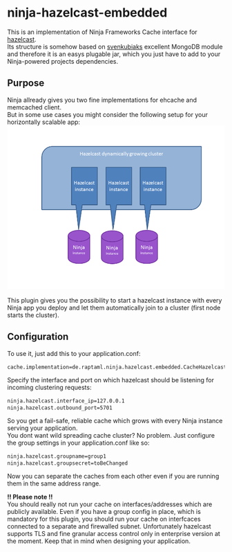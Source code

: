 # ninja-hazelcast-embedded

This is an implementation of Ninja Frameworks Cache interface for [hazelcast][2].  
Its structure is somehow based on [svenkubiaks][1] excellent MongoDB module and therefore it is an easys plugable jar, which you just have to add to your Ninja-powered projects dependencies.
## Purpose
Ninja allready gives you two fine implementations for ehcache and memcached client.  
But in some use cases you might consider the following setup for your horizontally scalable app:  
![alt tag](https://github.com/raptaml/ninja-hazelcast-embedded/blob/master/hazelcast.png)

This plugin gives you the possibility to start a hazelcast instance with every Ninja app you deploy and let them automatically join to a cluster (first node starts the cluster).
## Configuration
To use it, just add this to your application.conf:
```
cache.implementation=de.raptaml.ninja.hazelcast.embedded.CacheHazelcastImpl
```
Specify the interface and port on which hazelcast should be listening for incoming clustering requests:
```
ninja.hazelcast.interface_ip=127.0.0.1
ninja.hazelcast.outbound_port=5701
```
So you get a fail-safe, reliable cache which grows with every Ninja instance serving your application.  
You dont want wild spreading cache cluster? No problem. Just configure the group settings in your application.conf like so:  
```
ninja.hazelcast.groupname=group1
ninja.hazelcast.groupsecret=toBeChanged
```
Now you can separate the caches from each other even if you are running them in the same address range.  

**!! Please note !!**  
You should really not run your cache on interfaces/addresses which are publicly available. Even if you have a group config in place, which is mandatory for this plugin, you should run your cache on interfcaces connected to a separate and firewalled subnet.
Unfortunately hazelcast supports TLS and fine granular access control only in enterprise version at the moment.
Keep that in mind when designing your application.







[1]: https://github.com/svenkubiak/ninja-mongodb
[2]: http://www.hazelcast.org/
[3]: https://github.com/mongodb/morphia/wiki/GettingStarted
